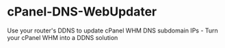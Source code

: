 # cPanel-DNS-WebUpdater
Use your router's DDNS to update cPanel WHM DNS subdomain IPs - Turn your cPanel WHM into a DDNS solution
